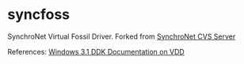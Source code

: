 # syncfoss
SynchroNet Virtual Fossil Driver.  Forked from [SynchroNet CVS Server](http://cvs.synchro.net/)

References:
[Windows 3.1 DDK Documentation on VDD](
https://ia601400.us.archive.org/31/items/WinNT3.1DDKDoc/Win32SubSysGuide.pdf)
